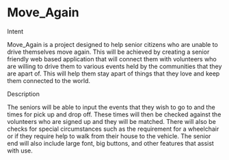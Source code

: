 # Move_Again

Intent

Move_Again is a project designed to help senior citizens who are unable to drive themselves move again. This will be achieved by creating a senior friendly web based application that will connect them with volunteers who are willing to drive them to various events held by the communities that they are apart of. This will help them stay apart of things that they love and keep them connected to the world.

Description

The seniors will be able to input the events that they wish to go to and the times for pick up and drop off. These times will then be checked against the volunteers who are signed up and they will be matched. There will also be checks for special circumstances such as the requirement for a wheelchair or if they require help to walk from their house to the vehicle. The senior end will also include large font, big buttons, and other features that assist with use.
